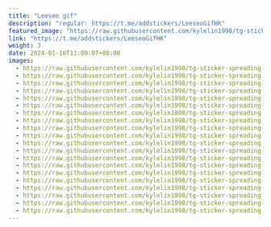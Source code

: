 ```yaml
---
title: "Leeseo gif"
description: "regular: https://t.me/addstickers/LeeseoGifHK"
featured_image: "https://raw.githubusercontent.com/kylelin1998/tg-sticker-spreading-worldwide-images/main/img/cf37566c-b54a-444d-a1fb-c3946c2193a7.jpg"
link: "https://t.me/addstickers/LeeseoGifHK"
weight: 3
date: 2024-01-16T11:09:07+08:00
images:
  - https://raw.githubusercontent.com/kylelin1998/tg-sticker-spreading-worldwide-images/main/img/cf37566c-b54a-444d-a1fb-c3946c2193a7.jpg
  - https://raw.githubusercontent.com/kylelin1998/tg-sticker-spreading-worldwide-images/main/img/84f3c3c5-999a-4981-8bde-dea3d2c9a4ac.jpg
  - https://raw.githubusercontent.com/kylelin1998/tg-sticker-spreading-worldwide-images/main/img/637dbd2d-2928-4fe8-b5bb-e39ea3cb371b.jpg
  - https://raw.githubusercontent.com/kylelin1998/tg-sticker-spreading-worldwide-images/main/img/b7b064c9-479c-4ec9-b593-222cdd05606e.jpg
  - https://raw.githubusercontent.com/kylelin1998/tg-sticker-spreading-worldwide-images/main/img/7930d30c-f413-4e0a-b0df-58a1004a25d3.jpg
  - https://raw.githubusercontent.com/kylelin1998/tg-sticker-spreading-worldwide-images/main/img/95ad94af-4409-4483-a816-4b26f8bf9db8.jpg
  - https://raw.githubusercontent.com/kylelin1998/tg-sticker-spreading-worldwide-images/main/img/e6a8689a-2b53-493f-bb38-26097962ac36.jpg
  - https://raw.githubusercontent.com/kylelin1998/tg-sticker-spreading-worldwide-images/main/img/fa910090-0538-4380-82af-c902b5e0da8f.jpg
  - https://raw.githubusercontent.com/kylelin1998/tg-sticker-spreading-worldwide-images/main/img/8f215ec0-dadc-4e14-a7c6-8d5a163743f7.jpg
  - https://raw.githubusercontent.com/kylelin1998/tg-sticker-spreading-worldwide-images/main/img/ae2f437d-6a86-4fb2-93d5-61152aa9cd5d.jpg
  - https://raw.githubusercontent.com/kylelin1998/tg-sticker-spreading-worldwide-images/main/img/660cc1c5-d6cb-4428-988e-1b6cc2690c63.jpg
  - https://raw.githubusercontent.com/kylelin1998/tg-sticker-spreading-worldwide-images/main/img/84efd4d3-fb1a-436b-956b-b353040bc8ef.jpg
  - https://raw.githubusercontent.com/kylelin1998/tg-sticker-spreading-worldwide-images/main/img/47eb0707-98bf-4588-a735-c8e40cd1692c.jpg
  - https://raw.githubusercontent.com/kylelin1998/tg-sticker-spreading-worldwide-images/main/img/a9526c9b-4d64-43ae-abd1-27fbc4285fc3.jpg
  - https://raw.githubusercontent.com/kylelin1998/tg-sticker-spreading-worldwide-images/main/img/f985765d-1d32-4313-a414-28df851379ae.jpg
  - https://raw.githubusercontent.com/kylelin1998/tg-sticker-spreading-worldwide-images/main/img/dbbb9014-213a-4d01-b3f1-0e0372239f6e.jpg
  - https://raw.githubusercontent.com/kylelin1998/tg-sticker-spreading-worldwide-images/main/img/dd10aa80-5bce-4fde-aca9-8432e126b966.jpg
  - https://raw.githubusercontent.com/kylelin1998/tg-sticker-spreading-worldwide-images/main/img/052bc02a-0ac1-4f2e-863c-1fd43d5debf2.jpg
  - https://raw.githubusercontent.com/kylelin1998/tg-sticker-spreading-worldwide-images/main/img/4509d6e3-7ba5-40c9-8fa0-2ff7357f3302.jpg
  - https://raw.githubusercontent.com/kylelin1998/tg-sticker-spreading-worldwide-images/main/img/2aa77889-8df3-48d5-951c-c344f9b7c722.jpg
---
```

